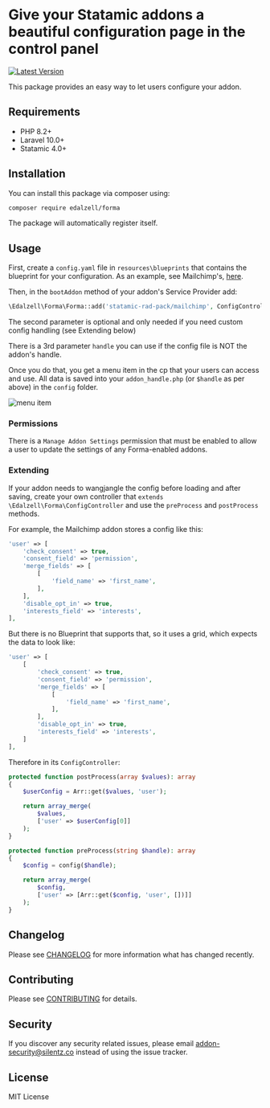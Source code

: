 # Give your Statamic addons a beautiful configuration page in the control panel
[![Latest Version](https://img.shields.io/github/release/edalzell/statamic-forma.svg?style=flat-square)](https://github.com/edalzell/statamic-forma/releases)

This package provides an easy way to let users configure your addon.

## Requirements

* PHP 8.2+
* Laravel 10.0+
* Statamic 4.0+

## Installation

You can install this package via composer using:

```bash
composer require edalzell/forma
```

The package will automatically register itself.

## Usage

First, create a `config.yaml` file in `resources\blueprints` that contains the blueprint for your configuration. As an example, see Mailchimp's, [here](https://github.com/statamic-rad-pack/mailchimp/blob/main/resources/blueprints/config.yaml).

Then, in the `bootAddon` method of your addon's Service Provider add:
```php
\Edalzell\Forma\Forma::add('statamic-rad-pack/mailchimp', ConfigController::class);
```

The second parameter is optional and only needed if you need custom config handling (see Extending below)

There is a 3rd parameter `handle` you can use if the config file is NOT the addon's handle.

Once you do that, you get a menu item in the cp that your users can access and use. All data is saved into your `addon_handle.php` (or `$handle` as per above) in the `config` folder.

![menu item](https://raw.githubusercontent.com/edalzell/statamic-forma/main/images/mailchimp-menu.png)

### Permissions

There is a `Manage Addon Settings` permission that must be enabled to allow a user to update the settings of any Forma-enabled addons.

### Extending

If your addon needs to wangjangle the config before loading and after saving, create your own controller that `extends \Edalzell\Forma\ConfigController` and use the `preProcess` and `postProcess` methods.

For example, the Mailchimp addon stores a config like this:
```php
'user' => [
    'check_consent' => true,
    'consent_field' => 'permission',
    'merge_fields' => [
        [
            'field_name' => 'first_name',
        ],
    ],
    'disable_opt_in' => true,
    'interests_field' => 'interests',
],
```

But there is no Blueprint that supports that, so it uses a grid, which expects the data to look like:
```php
'user' => [
    [
        'check_consent' => true,
        'consent_field' => 'permission',
        'merge_fields' => [
            [
                'field_name' => 'first_name',
            ],
        ],
        'disable_opt_in' => true,
        'interests_field' => 'interests',
    ]
],
```

Therefore in its `ConfigController`:
```php
protected function postProcess(array $values): array
{
    $userConfig = Arr::get($values, 'user');

    return array_merge(
        $values,
        ['user' => $userConfig[0]]
    );
}

protected function preProcess(string $handle): array
{
    $config = config($handle);

    return array_merge(
        $config,
        ['user' => [Arr::get($config, 'user', [])]]
    );
}
```


## Changelog

Please see [CHANGELOG](CHANGELOG.md) for more information what has changed recently.

## Contributing

Please see [CONTRIBUTING](CONTRIBUTING.md) for details.

## Security

If you discover any security related issues, please email [addon-security@silentz.co](mailto:addon-security@silentz.co) instead of using the issue tracker.

## License

MIT License
